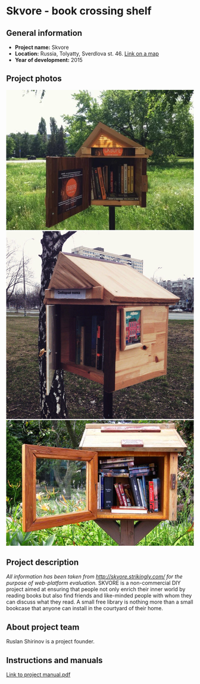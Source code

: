 # Skvore - book crossing shelf

## General information
- **Project name:** Skvore
- **Location:** Russia, Tolyatty, Sverdlova st. 46. [Link on a map](https://www.google.ru/maps/place/Ulitsa+Sverdlova,+46,+Tolyatti,+Samarskaya+oblast',+Rusland,+445036/@53.52911,49.285943,17z/data=!3m1!4b1!4m5!3m4!1s0x41687991517e99c7:0x80abffed11e6cdae!8m2!3d53.52911!4d49.288137)
- **Year of development:** 2015
## Project photos
![Skvore 1](/images/1.jpg)
![Skvore 2](/images/2.jpg)
![Skvore 3](/images/3.jpg)
## Project description
*All information has been taken from http://skvore.strikingly.com/ for the purpose of web-platform evaluation.*
SKVORE is a non-commercial DIY project aimed at ensuring that people not only enrich their inner world by reading books but also find friends and like-minded people with whom they can discuss what they read. A small free library is nothing more than a small bookcase that anyone can install in the courtyard of their home.
## About project team
Ruslan Shirinov is a project founder.

## Instructions and manuals
[Link to project manual.pdf](/manuals/manual.pdf)
